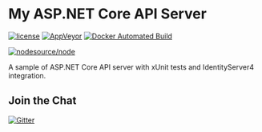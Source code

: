 # My ASP.NET Core API Server

[![license](https://img.shields.io/github/license/ebaskoro/my-protected-aspnetcore-api.svg?style=plastic)]()
[![AppVeyor](https://img.shields.io/appveyor/ci/ebaskoro/my-protected-aspnetcore-api.svg?style=plastic)](https://ci.appveyor.com/project/ebaskoro/my-protected-aspnetcore-api)
[![Docker Automated Build](https://img.shields.io/docker/automated/ebaskoro/my-protected-aspnetcore-api.svg?style=plastic)]()

[![nodesource/node](http://dockeri.co/image/ebaskoro/my-protected-aspnetcore-api)](https://hub.docker.com/r/ebaskoro/my-protected-aspnetcore-api/)

A sample of ASP.NET Core API server with xUnit tests and IdentityServer4 integration.

## Join the Chat

[![Gitter](https://img.shields.io/gitter/room/ebaskoro/my-protected-aspnetcore-api.svg?style=plastic)](https://gitter.im/ebaskoro/my-protected-aspnetcore-api)
